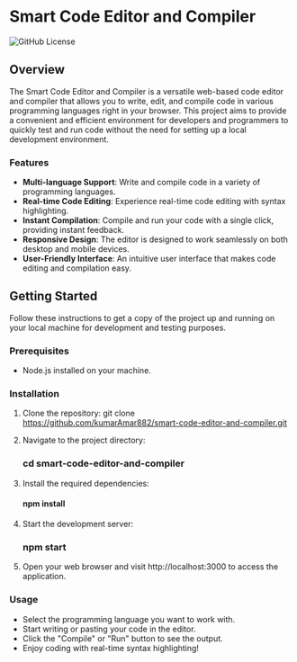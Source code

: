 # Smart Code Editor and Compiler

![GitHub License](https://img.shields.io/github/license/kumarAmar882/smart-code-editor-and-compiler)

## Overview

The Smart Code Editor and Compiler is a versatile web-based code editor and compiler that allows you to write, edit, and compile code in various programming languages right in your browser. This project aims 
to provide a convenient and efficient environment for developers and programmers to quickly test and run code without the need for setting up a local development environment.

### Features

- **Multi-language Support**: Write and compile code in a variety of programming languages.
- **Real-time Code Editing**: Experience real-time code editing with syntax highlighting.
- **Instant Compilation**: Compile and run your code with a single click, providing instant feedback.
- **Responsive Design**: The editor is designed to work seamlessly on both desktop and mobile devices.
- **User-Friendly Interface**: An intuitive user interface that makes code editing and compilation easy.

## Getting Started

Follow these instructions to get a copy of the project up and running on your local machine for development and testing purposes.

### Prerequisites

- Node.js installed on your machine.

### Installation

1. Clone the repository:
   git clone https://github.com/kumarAmar882/smart-code-editor-and-compiler.git

2. Navigate to the project directory:
   ### cd smart-code-editor-and-compiler

3. Install the required dependencies:
   #### npm install

4. Start the development server:
   ### npm start
   
5. Open your web browser and visit http://localhost:3000 to access the application.

### Usage
- Select the programming language you want to work with.
- Start writing or pasting your code in the editor.
- Click the "Compile" or "Run" button to see the output.
- Enjoy coding with real-time syntax highlighting!

